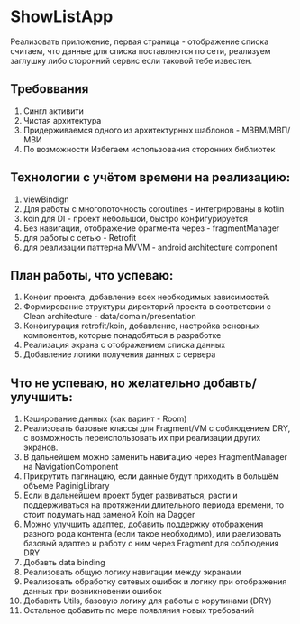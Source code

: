 # ShowListApp
Реализовать  приложение, первая страница - отображение списка считаем,
что данные для списка поставляются по сети, реализуем заглушку либо сторонний сервис если таковой тебе известен.

## Требоввания
1) Сингл активити
2) Чистая архитектура
3) Придерживаемся одного из архитектурных шаблонов - МВВМ/МВП/МВИ
4) По возможности Избегаем использования сторонних библиотек

## Технологии c учётом времени на реализацию:
1. viewBindign 
2. Для работы с многопоточность coroutines - интегрированы в kotlin
3. koin для DI - проект небольшой, быстро конфигурируется
4. Без навигации, отображение фрагмента через -  fragmentManager
5. для работы с сетью - Retrofit
6. для реализации паттерна MVVM - android architecture component

## План работы, что успеваю:
1. Конфиг проекта, добавление всех необходимых зависимостей.
2. Формирование структуры директорий проекта в соответсвии с Clean architecture - data/domain/presentation
3. Конфигурация retrofit/koin, добавление, настройка основных компонентов, которые понадобяться в разработке
4. Реализация экрана с отображением списка данных
5. Добавление логики получения данных с сервера

## Что не успеваю, но желательно добавть/улучшить:
1. Кэширование данных (как варинт - Room)
2. Реализовать базовые классы для Fragment/VM с соблюдением DRY, с возможность переиспользовать их при 
реализации других экранов.
3. В дальнейшем можно заменить навигацию через FragmentManager на NavigationComponent
4. Прикрутить пагинацию, если данные будут приходить в большём объеме PaginigLibrary
5. Если в дальнейшем проект будет развиваться, расти и поддерживаться на протяжении длительного периода
времени, то стоит подумать над заменой Koin на Dagger
6. Можно улучшить адаптер, добавить поддержку отображения разного рода контента (если такое необходимо),
или раелизовать базовый адаптер и работу с ним через Fragment для соблюдения DRY
7. Добавть data binding 
8. Реализовать общую логику навигации между экранами
9. Реализовать обработку сетевых ошибок и логику при отображения данных при возникновении ошибок
10. Добавить Utils, базовую логику для работы с корутинами (DRY)
11. Остальное добавить по мере появляния новых требований